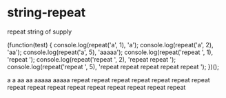 # string-repeat
repeat string of supply



(function(test) {
    console.log(repeat('a', 1), 'a');
    console.log(repeat('a', 2), 'aa');
    console.log(repeat('a', 5), 'aaaaa');
    console.log(repeat('repeat ', 1), 'repeat ');
    console.log(repeat('repeat ', 2), 'repeat repeat ');
    console.log(repeat('repeat ', 5), 'repeat repeat repeat repeat repeat ');
})();

a a
aa aa
aaaaa aaaaa
repeat  repeat 
repeat repeat  repeat repeat 
repeat repeat repeat repeat repeat  repeat repeat repeat repeat repeat 
